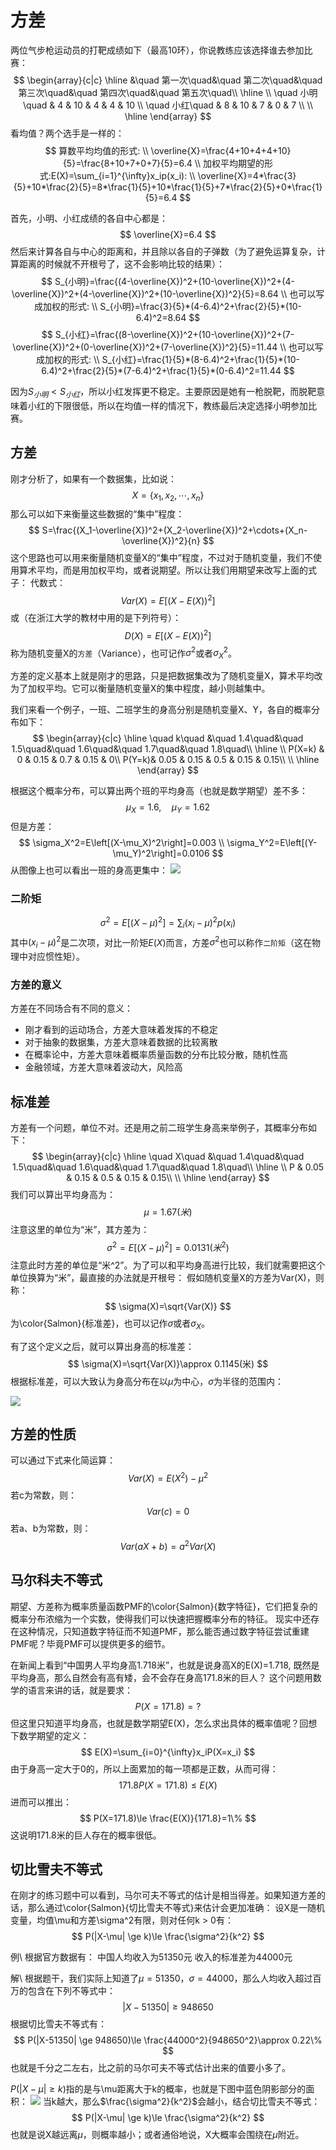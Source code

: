 # 方差

两位气步枪运动员的打靶成绩如下（最高10环），你说教练应该选择谁去参加比赛：
$$
\begin{array}{c|c}
    \hline
    &\quad 第一次\quad&\quad 第二次\quad&\quad 第三次\quad&\quad 第四次\quad&\quad 第五次\quad\\
    \hline
    \\
    \quad 小明\quad & 4 & 10 & 4 & 4 & 10 \\
    \quad 小红\quad & 8 & 10 & 7 & 0 & 7 \\
    \\
    \hline
\end{array}
$$
看均值？两个选手是一样的：
$$
算数平均均值的形式: \\
\overline{X}=\frac{4+10+4+4+10}{5}=\frac{8+10+7+0+7}{5}=6.4 \\
加权平均期望的形式:E(X)=\sum_{i=1}^{\infty}x_ip(x_i):  \\
\overline{X}=4*\frac{3}{5}+10*\frac{2}{5}=8*\frac{1}{5}+10*\frac{1}{5}+7*\frac{2}{5}+0*\frac{1}{5}=6.4
$$


首先，小明、小红成绩的各自中心都是：
$$
\overline{X}=6.4
$$
然后来计算各自与中心的距离和，并且除以各自的子弹数（为了避免运算复杂，计算距离的时候就不开根号了，这不会影响比较的结果）：
$$
S_{小明}=\frac{(4-\overline{X})^2+(10-\overline{X})^2+(4-\overline{X})^2+(4-\overline{X})^2+(10-\overline{X})^2}{5}=8.64  \\
也可以写成加权的形式: \\
S_{小明}=\frac{3}{5}*(4-6.4)^2+\frac{2}{5}*(10-6.4)^2=8.64
$$
$$
S_{小红}=\frac{(8-\overline{X})^2+(10-\overline{X})^2+(7-\overline{X})^2+(0-\overline{X})^2+(7-\overline{X})^2}{5}=11.44  \\
也可以写成加权的形式: \\
S_{小红}=\frac{1}{5}*(8-6.4)^2+\frac{1}{5}*(10-6.4)^2+\frac{2}{5}*(7-6.4)^2+\frac{1}{5}*(0-6.4)^2=11.44
$$

因为$S_{小明} < S_{小红}$，所以小红发挥更不稳定。主要原因是她有一枪脱靶，而脱靶意味着小红的下限很低，所以在均值一样的情况下，教练最后决定选择小明参加比赛。


## 方差
刚才分析了，如果有一个数据集，比如说：
$$
X=\{x_1,x_2,\cdots,x_n\}
$$
那么可以如下来衡量这些数据的“集中”程度：
$$
S=\frac{(X_1-\overline{X})^2+(X_2-\overline{X})^2+\cdots+(X_n-\overline{X})^2}{n}
$$
这个思路也可以用来衡量随机变量X的“集中”程度，不过对于随机变量，我们不使用算术平均，而是用加权平均，或者说期望。所以让我们用期望来改写上面的式子：
代数式：
$$
Var(X)=E\left[\Big(X-E(X)\Big)^2\right]
$$
或（在浙江大学的教材中用的是下列符号）：
$$
D(X)=E\left[\Big(X-E(X)\Big)^2\right]
$$
称为随机变量X的`方差`（Variance），也可记作$\sigma^2$或者$\sigma_X^2$。

方差的定义基本上就是刚才的思路，只是把数据集改为了随机变量X，算术平均改为了加权平均。它可以衡量随机变量X的集中程度，越小则越集中。

我们来看一个例子，一班、二班学生的身高分别是随机变量X、Y，各自的概率分布如下：
$$
\begin{array}{c|c}
    \hline
    \quad k\quad &\quad 1.4\quad&\quad 1.5\quad&\quad 1.6\quad&\quad 1.7\quad&\quad 1.8\quad\\
    \hline
    \\
    P(X=k) & 0 & 0.15 & 0.7 & 0.15 & 0\\
    P(Y=k)& 0.05 & 0.15 & 0.5 & 0.15 & 0.15\\
    \\
    \hline
\end{array}
$$

根据这个概率分布，可以算出两个班的平均身高（也就是数学期望）差不多：
$$
\mu_X=1.6,\quad \mu_Y=1.62
$$
但是方差：
$$
\sigma_X^2=E\left[(X-\mu_X)^2\right]=0.003  \\
\sigma_Y^2=E\left[(Y-\mu_Y)^2\right]=0.0106
$$
从图像上也可以看出一班的身高更集中：
![](./方差/4.svg)
### 二阶矩
$$
\sigma^2=E\left[(X-\mu)^2\right]=\sum_{i}(x_i-\mu)^2p(x_i)
$$
其中$(x_i-\mu)^2$是二次项，对比一阶矩$E(X)$而言，方差$\sigma^2$也可以称作`二阶矩`（这在物理中对应惯性矩）。

### 方差的意义
方差在不同场合有不同的意义：
- 刚才看到的运动场合，方差大意味着发挥的不稳定
- 对于抽象的数据集，方差大意味着数据的比较离散
- 在概率论中，方差大意味着概率质量函数的分布比较分散，随机性高
- 金融领域，方差大意味着波动大，风险高


## 标准差
方差有一个问题，单位不对。还是用之前二班学生身高来举例子，其概率分布如下：
$$
\begin{array}{c|c}
    \hline
    \quad X\quad &\quad 1.4\quad&\quad 1.5\quad&\quad 1.6\quad&\quad 1.7\quad&\quad 1.8\quad\\
    \hline
    \\
    P & 0.05 & 0.15 & 0.5 & 0.15 & 0.15\\
    \\
    \hline
\end{array}
$$
我们可以算出平均身高为：
$$
\mu=1.67(米)
$$
注意这里的单位为“米”，其方差为：
$$
\sigma^2=E\left[\Big(X-\mu\Big)^2\right]=0.0131(米^2)
$$
注意此时方差的单位是“米^2”。为了可以和平均身高进行比较，我们就需要把这个单位换算为“米”，最直接的办法就是开根号：
假如随机变量X的方差为Var(X)，则称：
$$
\sigma(X)=\sqrt{Var(X)}
$$
为\color{Salmon}{标准差}，也可以记作$\sigma$或者$\sigma_X$。

有了这个定义之后，就可以算出身高的标准差：
$$
\sigma(X)=\sqrt{Var(X)}\approx 0.1145(米)
$$
根据标准差，可以大致认为身高分布在以$\mu$为中心，$\sigma$为半径的范围内：

![](./方差/5.png)

## 方差的性质
可以通过下式来化简运算：
$$
Var(X)=E\left(X^2\right)-\mu^2
$$
若c为常数，则：
$$
Var(c)=0
$$
若a、b为常数，则：
$$
Var(aX+b)=a^2Var(X)
$$

## 马尔科夫不等式
期望、方差称为概率质量函数PMF的\color{Salmon}{数字特征}，它们把复杂的概率分布浓缩为一个实数，使得我们可以快速把握概率分布的特征。
现实中还存在这种情况，只知道数字特征而不知道PMF，那么能否通过数字特征尝试重建PMF呢？毕竟PMF可以提供更多的细节。

在新闻上看到“中国男人平均身高1.718米”，也就是说身高X的E(X)=1.718, 既然是平均身高，那么自然会有高有矮，会不会存在身高171.8米的巨人？
这个问题用数学的语言来讲的话，就是要求：
$$
P(X=171.8)=?
$$
但这里只知道平均身高，也就是数学期望E(X)，怎么求出具体的概率值呢？回想下数学期望的定义：
$$
E(X)=\sum_{i=0}^{\infty}x_iP(X=x_i)
$$
由于身高一定大于0的，所以上面累加的每一项都是正数，从而可得：
$$
171.8 P(X=171.8)\le E(X)
$$
进而可以推出：
$$
P(X=171.8)\le \frac{E(X)}{171.8}=1\%
$$
这说明171.8米的巨人存在的概率很低。

## 切比雪夫不等式
在刚才的练习题中可以看到，马尔可夫不等式的估计是相当得差。如果知道方差的话，那么通过\color{Salmon}{切比雪夫不等式}来估计会更加准确：
设X是一随机变量，均值\mu和方差\sigma^2有限，则对任何k > 0有：
$$
P(|X-\mu| \ge k)\le \frac{\sigma^2}{k^2}
$$

例\ 根据官方数据有：
中国人均收入为51350元
收入的标准差为44000元

解\ 根据题干，我们实际上知道了$\mu=51350$，$\sigma=44000$，那么人均收入超过百万的包含在下列不等式中：
$$
|X-51350| \ge 948650
$$
根据切比雪夫不等式有：
$$
P(|X-51350| \ge 948650)\le \frac{44000^2}{948650^2}\approx 0.22\%
$$
也就是千分之二左右，比之前的马尔可夫不等式估计出来的值要小多了。

$P(|X-\mu| \ge k)$指的是与\mu距离大于k的概率，也就是下图中蓝色阴影部分的面积：
![](./方差/6.svg)
当k越大，那么$\frac{\sigma^2}{k^2}$会越小，结合切比雪夫不等式：
$$
P(|X-\mu| \ge k)\le \frac{\sigma^2}{k^2}
$$
也就是说X越远离$\mu$，则概率越小；或者通俗地说，X大概率会围绕在$\mu$附近。